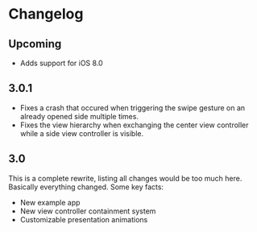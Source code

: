 # Changelog

## Upcoming

* Adds support for iOS 8.0


## 3.0.1

* Fixes a crash that occured when triggering the swipe gesture on an already opened side multiple times.
* Fixes the view hierarchy when exchanging the center view controller while a side view controller is visible.

## 3.0

This is a complete rewrite, listing all changes would be too much here. Basically everything changed. Some key facts:

* New example app
* New view controller containment system
* Customizable presentation animations
